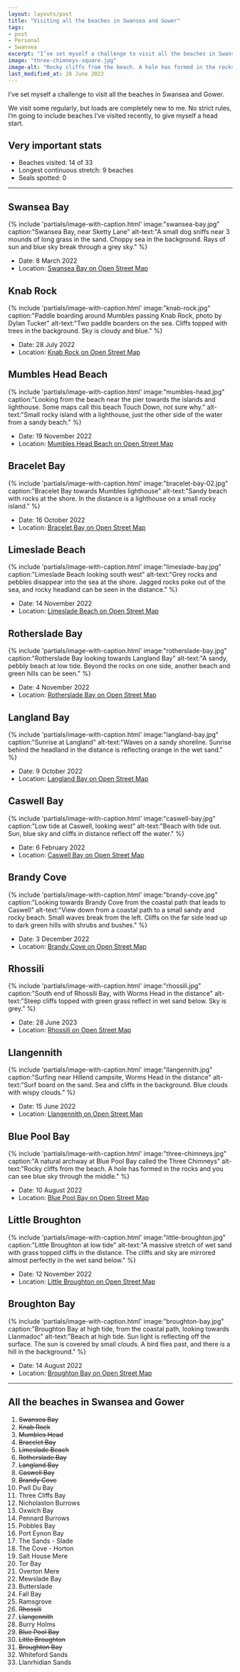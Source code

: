 ```yaml
---
layout: layouts/post
title: "Visiting all the beaches in Swansea and Gower"
tags:
- post
- Personal
- Swansea
excerpt: "I’ve set myself a challenge to visit all the beaches in Swansea and Gower. There are about 33 in total."
image: "three-chimneys-square.jpg"
image-alt: "Rocky cliffs from the beach. A hole has formed in the rocks and you can see blue sky through the middle."
last_modified_at: 28 June 2023
---
```


I’ve set myself a challenge to visit all the beaches in Swansea and Gower.

We visit some regularly, but loads are completely new to me. No strict rules, I’m going to include beaches I’ve visited recently, to give myself a head start.

## Very important stats

- Beaches visited: 14 of 33
- Longest continuous stretch: 9 beaches
- Seals spotted: 0

***

## Swansea Bay

{%
  include 'partials/image-with-caption.html'
  image:"swansea-bay.jpg"
  caption:"Swansea Bay, near Sketty Lane"
  alt-text:"A small dog sniffs near 3 mounds of long grass in the sand. Choppy sea in the background. Rays of sun and blue sky break through a grey sky."
%}

- Date: 8 March 2022
- Location: [Swansea Bay on Open Street Map](https://www.openstreetmap.org/#map=17/51.60491/-3.98236)

## Knab Rock

{%
  include 'partials/image-with-caption.html'
  image:"knab-rock.jpg"
  caption:"Paddle boarding around Mumbles passing Knab Rock, photo by Dylan Tucker"
  alt-text:"Two paddle boarders on the sea. Cliffs topped with trees in the background. Sky is cloudy and blue."
%}

- Date: 28 July 2022
- Location: [Knab Rock on Open Street Map](https://www.openstreetmap.org/#map=17/51.57106/-3.98029)

## Mumbles Head Beach

{%
  include 'partials/image-with-caption.html'
  image:"mumbles-head.jpg"
  caption:"Looking from the beach near the pier towards the islands and lighthouse. Some maps call this beach Touch Down, not sure why."
  alt-text:"Small rocky island with a lighthouse, just the other side of the water from a sandy beach."
%}

- Date: 19 November 2022
- Location: [Mumbles Head Beach on Open Street Map](https://www.openstreetmap.org/#map=17/51.56857/-3.97628)

## Bracelet Bay

{%
  include 'partials/image-with-caption.html'
  image:"bracelet-bay-02.jpg"
  caption:"Bracelet Bay towards Mumbles lighthouse"
  alt-text:"Sandy beach with rocks at the shore. In the distance is a lighthouse on a small rocky island."
%}

- Date: 16 October 2022
- Location: [Bracelet Bay on Open Street Map](https://www.openstreetmap.org/#map=17/51.567019/-3.978289)

## Limeslade Beach

{%
  include 'partials/image-with-caption.html'
  image:"limeslade-bay.jpg"
  caption:"Limeslade Beach looking south west"
  alt-text:"Grey rocks and pebbles disappear into the sea at the shore. Jagged rocks poke out of the sea, and rocky headland can be seen in the distance."
%}

- Date: 14 November 2022
- Location: [Limeslade Beach on Open Street Map](https://www.openstreetmap.org/#map=17/51.56617/-3.98436)

## Rotherslade Bay

{%
  include 'partials/image-with-caption.html'
  image:"rotherslade-bay.jpg"
  caption:"Rotherslade Bay looking towards Langland Bay"
  alt-text:"A sandy, pebbly beach at low tide. Beyond the rocks on one side, another beach and green hills can be seen."
%}

- Date: 4 November 2022
- Location: [Rotherslade Bay on Open Street Map](https://www.openstreetmap.org/#map=17/51.567/-4.007)

## Langland Bay

{%
  include 'partials/image-with-caption.html'
  image:"langland-bay.jpg"
  caption:"Sunrise at Langland"
  alt-text:"Waves on a sandy shoreline. Sunrise behind the headland in the distance is reflecting orange in the wet sand."
%}

- Date: 9 October 2022
- Location: [Langland Bay on Open Street Map](https://www.openstreetmap.org/#map=17/51.56680/-4.01322)

## Caswell Bay

{%
  include 'partials/image-with-caption.html'
  image:"caswell-bay.jpg"
  caption:"Low tide at Caswell, looking west"
  alt-text:"Beach with tide out. Sun, blue sky and cliffs in distance reflect off the water."
%}

- Date: 6 February 2022
- Location: [Caswell Bay on Open Street Map](https://www.openstreetmap.org/#map=17/51.56865/-4.03344)

## Brandy Cove

{%
  include 'partials/image-with-caption.html'
  image:"brandy-cove.jpg"
  caption:"Looking towards Brandy Cove from the coastal path that leads to Caswell"
  alt-text:"View down from a coastal path to a small sandy and rocky beach. Small waves break from the left. Cliffs on the far side lead up to dark green hills with shrubs and bushes."
%}

- Date: 3 December 2022
- Location: [Brandy Cove on Open Street Map](https://www.openstreetmap.org/#map=17/51.56784/-4.04355)

## Rhossili

{%
  include 'partials/image-with-caption.html'
  image:"rhossili.jpg"
  caption:"South end of Rhossili Bay, with Worms Head in the distance"
  alt-text:"Steep cliffs topped with green grass reflect in wet sand below. Sky is grey."
%}

- Date: 28 June 2023
- Location: [Rhossili on Open Street Map](https://www.openstreetmap.org/#map=17/51.57074/-4.29090)

## Llangennith

{%
  include 'partials/image-with-caption.html'
  image:"llangennith.jpg"
  caption:"Surfing near Hillend campsite, Worms Head in the distance"
  alt-text:"Surf board on the sand. Sea and cliffs in the background. Blue clouds with wispy clouds."
%}

- Date: 15 June 2022
- Location: [Llangennith on Open Street Map](https://www.openstreetmap.org/#map=17/51.59385/-4.29473)

## Blue Pool Bay

{%
  include 'partials/image-with-caption.html'
  image:"three-chimneys.jpg"
  caption:"A natural archway at Blue Pool Bay called the Three Chimneys"
  alt-text:"Rocky cliffs from the beach. A hole has formed in the rocks and you can see blue sky through the middle."
%}

- Date: 10 August 2022
- Location: [Blue Pool Bay on Open Street Map](https://www.openstreetmap.org/#map=17/51.61383/-4.30064)

## Little Broughton

{%
  include 'partials/image-with-caption.html'
  image:"little-broughton.jpg"
  caption:"Little Broughton at low tide"
  alt-text:"A massive stretch of wet sand with grass topped cliffs in the distance. The cliffs and sky are mirrored almost perfectly in the wet sand below."
%}

- Date: 12 November 2022
- Location: [Little Broughton on Open Street Map](https://www.openstreetmap.org/#map=17/51.61455/-4.29025)

## Broughton Bay

{%
  include 'partials/image-with-caption.html'
  image:"broughton-bay.jpg"
  caption:"Broughton Bay at high tide, from the coastal path, looking towards Llanmadoc"
  alt-text:"Beach at high tide. Sun light is reflecting off the surface. The sun is covered by small clouds. A bird flies past, and there is a hill in the background."
%}

- Date: 14 August 2022
- Location: [Broughton Bay on Open Street Map](https://www.openstreetmap.org/#map=17/51.61537/-4.28255)

***

## All the beaches in Swansea and Gower

1. ~~Swansea Bay~~
2. ~~Knab Rock~~
3. ~~Mumbles Head~~
4. ~~Bracelet Bay~~
5. ~~Limeslade Beach~~
6. ~~Rotherslade Bay~~
7. ~~Langland Bay~~
8. ~~Caswell Bay~~
9. ~~Brandy Cove~~
10. Pwll Du Bay
11. Three Cliffs Bay
12. Nicholaston Burrows
13. Oxwich Bay
14. Pennard Burrows
15. Pobbles Bay
16. Port Eynon Bay
17. The Sands - Slade
18. The Cove - Horton 
19. Salt House Mere
20. Tor Bay
21. Overton Mere
22. Mewslade Bay
23. Butterslade
24. Fall Bay 
25. Ramsgrove
26. ~~Rhossili~~
27. ~~Llangennith~~
28. Burry Holms
29. ~~Blue Pool Bay~~
30. ~~Little Broughton~~
31. ~~Broughton Bay~~
32. Whiteford Sands
33. Llanrhidian Sands